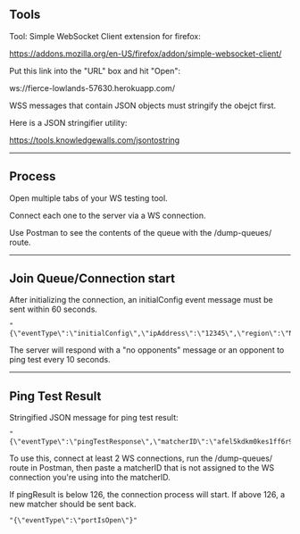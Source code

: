 ## Tools

Tool: Simple WebSocket Client extension for firefox:

https://addons.mozilla.org/en-US/firefox/addon/simple-websocket-client/

Put this link into the "URL" box and hit "Open":

ws://fierce-lowlands-57630.herokuapp.com/

WSS messages that contain JSON objects must stringify the obejct first.

Here is a JSON stringifier utility:

https://tools.knowledgewalls.com/jsontostring

---

## Process

Open multiple tabs of your WS testing tool.

Connect each one to the server via a WS connection.

Use Postman to see the contents of the queue with the /dump-queues/ route.

---

## Join Queue/Connection start

After initializing the connection, an initialConfig event message must be sent within 60 seconds.

```
"{\"eventType\":\"initialConfig\",\"ipAddress\":\"12345\",\"region\":\"NorthAmericaWest\"}"
```

The server will respond with a "no opponents" message or an opponent to ping test every 10 seconds.

---

## Ping Test Result

Stringified JSON message for ping test result:

```
"{\"eventType\":\"pingTestResponse\",\"matcherID\":\"afel5kdkm0kes1ff6r9p10qju\",\"ping\":\"5\"}"
```

To use this, connect at least 2 WS connections, run the /dump-queues/ route in Postman, then paste a matcherID that is not assigned to the WS connection you're using into the matcherID.

If pingResult is below 126, the connection process will start. If above 126, a new matcher should be sent back.

```
"{\"eventType\":\"portIsOpen\"}"
```
